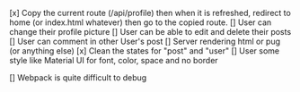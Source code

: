 [x] Copy the current route (/api/profile) then when it is refreshed,
redirect to home (or index.html whatever) then go to the copied route.
[] User can change their profile picture
[] User can be able to edit and delete their posts
[] User can comment in other User's post
[] Server rendering html or pug (or anything else)
[x] Clean the states for "post" and "user"
[] User some style like Material UI for font, color, space and no border


[] Webpack is quite difficult to debug
